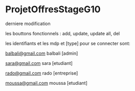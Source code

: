 # ProjetOffresStageG10

derniere modification

les bouttons fonctionnels : add, update, update all, del

les identifiants et les mdp  et [type] pour se connecter sont:



balbali@gmail.com	balbali		[admin]

sara@gmail.com		sara		[etudiant]

rado@gmail.com		rado		[entreprise]

moussa@gmail.com	moussa		[etudiant]